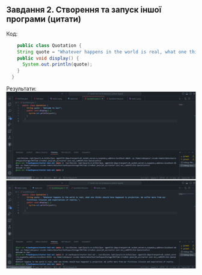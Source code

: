 ## Завдання 2. Створення та запуск іншої програми (цитати)
Код:
```java
    public class Quotation {
    String quote = "Whatever happens in the world is real, what one thinks should have happened is projection. We suffer more from our fictitious illusion and expectations of reality.";
    public void display() {
      System.out.println(quote);
    }
  }

```

Результати:
![Alt text](img/task2.1.PNG "First test")
![Alt text](img/task2.2.PNG "Second test")